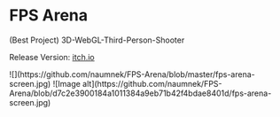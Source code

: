 # FPS Arena
 (Best Project) 3D-WebGL-Third-Person-Shooter
<p>Release Version: <a href="https://naumnek.itch.io/fps-robot-arena" title="Open from Itch.io">itch.io</a>
<p>![](https://github.com/naumnek/FPS-Arena/blob/master/fps-arena-screen.jpg)</a>
![Image alt](https://github.com/naumnek/FPS-Arena/blob/d7c2e3900184a1011384a9eb71b42f4bdae8401d/fps-arena-screen.jpg)
